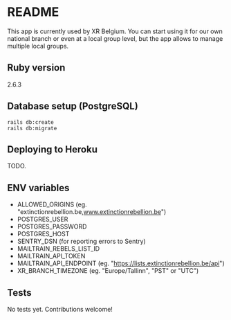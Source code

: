 # README

This app is currently used by XR Belgium. You can start using it for our own national branch or even at a local group level, but the app allows to manage multiple local groups.

## Ruby version

2.6.3

## Database setup (PostgreSQL)

```
rails db:create
rails db:migrate
```

## Deploying to Heroku

TODO.

## ENV variables

- ALLOWED_ORIGINS (eg. "extinctionrebellion.be,www.extinctionrebellion.be")
- POSTGRES_USER
- POSTGRES_PASSWORD
- POSTGRES_HOST
- SENTRY_DSN (for reporting errors to Sentry)
- MAILTRAIN_REBELS_LIST_ID
- MAILTRAIN_API_TOKEN
- MAILTRAIN_API_ENDPOINT (eg. "https://lists.extinctionrebellion.be/api")
- XR_BRANCH_TIMEZONE (eg. "Europe/Tallinn", "PST" or "UTC")

## Tests

No tests yet. Contributions welcome!
